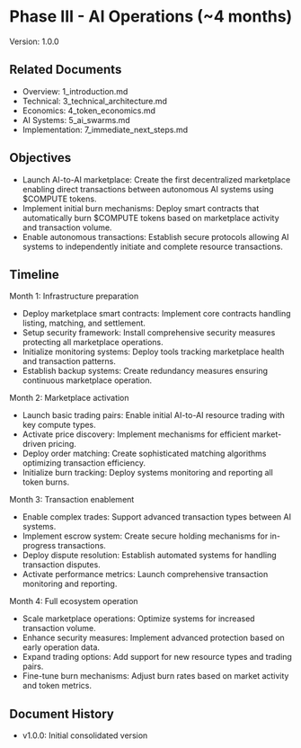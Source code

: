 # Phase III - AI Operations (~4 months)
Version: 1.0.0

## Related Documents
- Overview: 1_introduction.md
- Technical: 3_technical_architecture.md
- Economics: 4_token_economics.md
- AI Systems: 5_ai_swarms.md
- Implementation: 7_immediate_next_steps.md

## Objectives
- Launch AI-to-AI marketplace: Create the first decentralized marketplace enabling direct transactions between autonomous AI systems using $COMPUTE tokens.
- Implement initial burn mechanisms: Deploy smart contracts that automatically burn $COMPUTE tokens based on marketplace activity and transaction volume.
- Enable autonomous transactions: Establish secure protocols allowing AI systems to independently initiate and complete resource transactions.

## Timeline
Month 1: Infrastructure preparation
- Deploy marketplace smart contracts: Implement core contracts handling listing, matching, and settlement.
- Setup security framework: Install comprehensive security measures protecting all marketplace operations.
- Initialize monitoring systems: Deploy tools tracking marketplace health and transaction patterns.
- Establish backup systems: Create redundancy measures ensuring continuous marketplace operation.

Month 2: Marketplace activation
- Launch basic trading pairs: Enable initial AI-to-AI resource trading with key compute types.
- Activate price discovery: Implement mechanisms for efficient market-driven pricing.
- Deploy order matching: Create sophisticated matching algorithms optimizing transaction efficiency.
- Initialize burn tracking: Deploy systems monitoring and reporting all token burns.

Month 3: Transaction enablement
- Enable complex trades: Support advanced transaction types between AI systems.
- Implement escrow system: Create secure holding mechanisms for in-progress transactions.
- Deploy dispute resolution: Establish automated systems for handling transaction disputes.
- Activate performance metrics: Launch comprehensive transaction monitoring and reporting.

Month 4: Full ecosystem operation
- Scale marketplace operations: Optimize systems for increased transaction volume.
- Enhance security measures: Implement advanced protection based on early operation data.
- Expand trading options: Add support for new resource types and trading pairs.
- Fine-tune burn mechanisms: Adjust burn rates based on market activity and token metrics.

## Document History
- v1.0.0: Initial consolidated version
